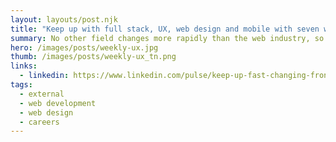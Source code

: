 ```yaml
---
layout: layouts/post.njk
title: "Keep up with full stack, UX, web design and mobile with seven weekly series"
summary: No other field changes more rapidly than the web industry, so it's important to keep learning constantly to stay up with the latest frameworks and languages. These weekly series offer quick, 10 minute tips to help you stay frosty and challenge you to keep learning about Android development, web media, mastering interview code, CSS, Sharepoint, UX and Visual Studio.
hero: /images/posts/weekly-ux.jpg
thumb: /images/posts/weekly-ux_tn.png
links:
  - linkedin: https://www.linkedin.com/pulse/keep-up-fast-changing-front-end-full-stack-ux-web-seven-villalobos
tags:
  - external
  - web development
  - web design
  - careers
---
```

